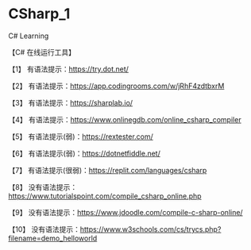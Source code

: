 # CSharp_1
C# Learning


【C# 在线运行工具】

【1】 有语法提示：https://try.dot.net/

【2】 有语法提示：https://app.codingrooms.com/w/jRhF4zdtbxrM

【3】 有语法提示：https://sharplab.io/

【4】 有语法提示：https://www.onlinegdb.com/online_csharp_compiler

【5】 有语法提示(弱)：https://rextester.com/

【6】 有语法提示(弱)：https://dotnetfiddle.net/

【7】 有语法提示(很弱)：https://replit.com/languages/csharp

【8】 没有语法提示：https://www.tutorialspoint.com/compile_csharp_online.php

【9】 没有语法提示：https://www.jdoodle.com/compile-c-sharp-online/

【10】 没有语法提示：https://www.w3schools.com/cs/trycs.php?filename=demo_helloworld

